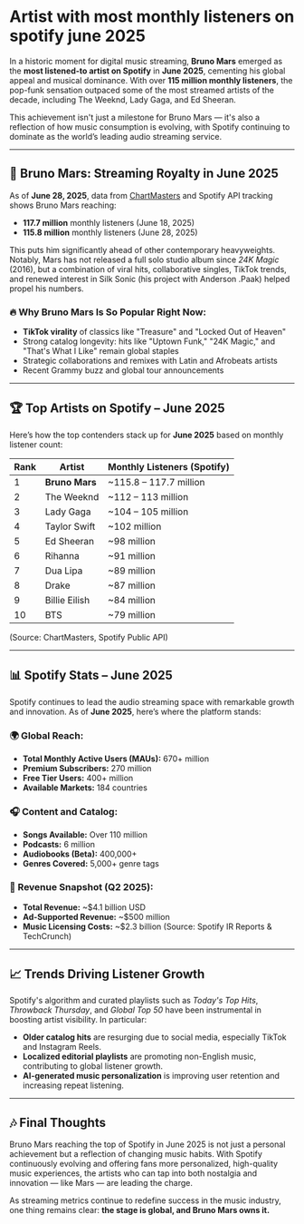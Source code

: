 # Artist with most monthly listeners on spotify june 2025

In a historic moment for digital music streaming, **Bruno Mars** emerged as the **most listened-to artist on Spotify** in **June 2025**, cementing his global appeal and musical dominance. With over **115 million monthly listeners**, the pop-funk sensation outpaced some of the most streamed artists of the decade, including The Weeknd, Lady Gaga, and Ed Sheeran.

This achievement isn't just a milestone for Bruno Mars — it's also a reflection of how music consumption is evolving, with Spotify continuing to dominate as the world’s leading audio streaming service.

---

## 🎤 Bruno Mars: Streaming Royalty in June 2025

As of **June 28, 2025**, data from [ChartMasters](https://chartmasters.org/most-monthly-listeners-on-spotify/) and Spotify API tracking shows Bruno Mars reaching:

* **117.7 million** monthly listeners (June 18, 2025)
* **115.8 million** monthly listeners (June 28, 2025)

This puts him significantly ahead of other contemporary heavyweights. Notably, Mars has not released a full solo studio album since *24K Magic* (2016), but a combination of viral hits, collaborative singles, TikTok trends, and renewed interest in Silk Sonic (his project with Anderson .Paak) helped propel his numbers.

### 🔥 Why Bruno Mars Is So Popular Right Now:

* **TikTok virality** of classics like "Treasure" and "Locked Out of Heaven"
* Strong catalog longevity: hits like "Uptown Funk," "24K Magic," and "That's What I Like" remain global staples
* Strategic collaborations and remixes with Latin and Afrobeats artists
* Recent Grammy buzz and global tour announcements

---

## 🏆 Top Artists on Spotify – June 2025

Here’s how the top contenders stack up for **June 2025** based on monthly listener count:

| Rank | Artist         | Monthly Listeners (Spotify) |
| ---- | -------------- | --------------------------- |
| 1    | **Bruno Mars** | \~115.8 – 117.7 million     |
| 2    | The Weeknd     | \~112 – 113 million         |
| 3    | Lady Gaga      | \~104 – 105 million         |
| 4    | Taylor Swift   | \~102 million               |
| 5    | Ed Sheeran     | \~98 million                |
| 6    | Rihanna        | \~91 million                |
| 7    | Dua Lipa       | \~89 million                |
| 8    | Drake          | \~87 million                |
| 9    | Billie Eilish  | \~84 million                |
| 10   | BTS            | \~79 million                |

(Source: ChartMasters, Spotify Public API)

---

## 📊 Spotify Stats – June 2025

Spotify continues to lead the audio streaming space with remarkable growth and innovation. As of **June 2025**, here’s where the platform stands:

### 🌍 Global Reach:

* **Total Monthly Active Users (MAUs):** 670+ million
* **Premium Subscribers:** 270 million
* **Free Tier Users:** 400+ million
* **Available Markets:** 184 countries

### 🎧 Content and Catalog:

* **Songs Available:** Over 110 million
* **Podcasts:** 6 million
* **Audiobooks (Beta):** 400,000+
* **Genres Covered:** 5,000+ genre tags

### 💸 Revenue Snapshot (Q2 2025):

* **Total Revenue:** \~\$4.1 billion USD
* **Ad-Supported Revenue:** \~\$500 million
* **Music Licensing Costs:** \~\$2.3 billion
  (Source: Spotify IR Reports & TechCrunch)

---

## 📈 Trends Driving Listener Growth

Spotify's algorithm and curated playlists such as *Today's Top Hits*, *Throwback Thursday*, and *Global Top 50* have been instrumental in boosting artist visibility. In particular:

* **Older catalog hits** are resurging due to social media, especially TikTok and Instagram Reels.
* **Localized editorial playlists** are promoting non-English music, contributing to global listener growth.
* **AI-generated music personalization** is improving user retention and increasing repeat listening.

---

## 🎶 Final Thoughts

Bruno Mars reaching the top of Spotify in June 2025 is not just a personal achievement but a reflection of changing music habits. With Spotify continuously evolving and offering fans more personalized, high-quality music experiences, the artists who can tap into both nostalgia and innovation — like Mars — are leading the charge.

As streaming metrics continue to redefine success in the music industry, one thing remains clear: **the stage is global, and Bruno Mars owns it.**
